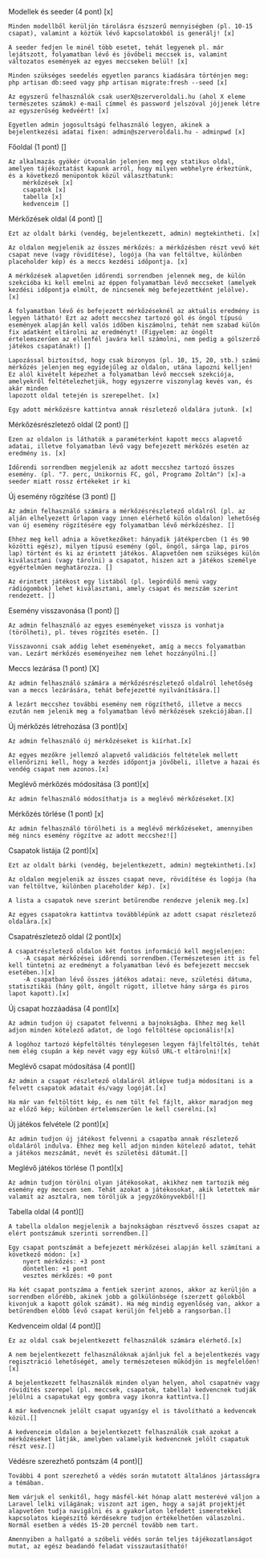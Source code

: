 Modellek és seeder (4 pont) [x]

    Minden modellből kerüljön tárolásra észszerű mennyiségben (pl. 10-15 csapat), valamint a köztük lévő kapcsolatokból is generálj! [x]

    A seeder fedjen le minél több esetet, tehát legyenek pl. már lejátszott, folyamatban lévő és jövőbeli meccsek is, valamint változatos események az egyes meccseken belül! [x]

    Minden szükséges seedelés egyetlen parancs kiadására történjen meg: php artisan db:seed vagy php artisan migrate:fresh --seed [x]

    Az egyszerű felhasználók csak userX@szerveroldali.hu (ahol X eleme természetes számok) e-mail címmel és password jelszóval jöjjenek létre az egyszerűség kedvéért! [x]

    Egyetlen admin jogosultságú felhasználó legyen, akinek a bejelentkezési adatai fixen: admin@szerveroldali.hu - adminpwd [x]

Főoldal (1 pont) []

    Az alkalmazás gyökér útvonalán jelenjen meg egy statikus oldal, amelyen tájékoztatást kapunk arról, hogy milyen webhelyre érkeztünk, és a következő menüpontok közül választhatunk:
        mérkőzések [x]
        csapatok [x]
        tabella [x]
        kedvenceim []

Mérkőzések oldal (4 pont) []

    Ezt az oldalt bárki (vendég, bejelentkezett, admin) megtekintheti. [x]
    
    Az oldalon megjelenik az összes mérkőzés: a mérkőzésben részt vevő két csapat neve (vagy rövidítése), logója (ha van feltöltve, különben placeholder kép) és a meccs kezdési időpontja. [x]
    
    A mérkőzések alapvetően időrendi sorrendben jelennek meg, de külön szekcióba ki kell emelni az éppen folyamatban lévő meccseket (amelyek kezdési időpontja elmúlt, de nincsenek még befejezettként jelölve). [x]

    A folyamatban lévő és befejezett mérkőzéseknél az aktuális eredmény is legyen látható! Ezt az adott meccshez tartozó gól és öngól típusú események alapján kell valós időben kiszámolni, tehát nem szabad külön fix adatként eltárolni az eredményt! (Figyelem: az öngólt értelemszerűen az ellenfél javára kell számolni, nem pedig a gólszerző játékos csapatának!) []
    
    Lapozással biztosítsd, hogy csak bizonyos (pl. 10, 15, 20, stb.) számú mérkőzés jelenjen meg egyidejűleg az oldalon, utána lapozni kelljen! Ez alól kivételt képezhet a folyamatban lévő meccsek szekciója, amelyekről feltételezhetjük, hogy egyszerre viszonylag kevés van, és akár minden 
    lapozott oldal tetején is szerepelhet. [x]
    
    Egy adott mérkőzésre kattintva annak részletező oldalára jutunk. [x]

Mérkőzésrészletező oldal (2 pont) []

    Ezen az oldalon is láthatók a paraméterként kapott meccs alapvető adatai, illetve folyamatban lévő vagy befejezett mérkőzés esetén az eredmény is. [x]

    Időrendi sorrendben megjelenik az adott meccshez tartozó összes esemény. (pl. "7. perc, Unikornis FC, gól, Programo Zoltán") [x]-a seeder miatt rossz értékeket ir ki

Új esemény rögzítése (3 pont) []

    Az admin felhasználó számára a mérkőzésrészletező oldalról (pl. az alján elhelyezett űrlapon vagy innen elérhető külön oldalon) lehetőség van új esemény rögzítésére egy folyamatban lévő mérkőzéshez. []

    Ehhez meg kell adnia a következőket: hányadik játékpercben (1 és 90 közötti egész), milyen típusú esemény (gól, öngól, sárga lap, piros lap) történt és ki az érintett játékos. Alapvetően nem szükséges külön kiválasztani (vagy tárolni) a csapatot, hiszen azt a játékos személye egyértelműen meghatározza. []

    Az érintett játékost egy listából (pl. legördülő menü vagy rádiógombok) lehet kiválasztani, amely csapat és mezszám szerint rendezett. []

Esemény visszavonása (1 pont) []

    Az admin felhasználó az egyes eseményeket vissza is vonhatja (törölheti), pl. téves rögzítés esetén. []

    Visszavonni csak addig lehet eseményeket, amíg a meccs folyamatban van. Lezárt mérkőzés eseményeihez nem lehet hozzányúlni.[]

Meccs lezárása (1 pont) [X]

    Az admin felhasználó számára a mérkőzésrészletező oldalról lehetőség van a meccs lezárására, tehát befejezetté nyilvánítására.[]

    A lezárt meccshez további esemény nem rögzíthető, illetve a meccs ezután nem jelenik meg a folyamatban lévő mérkőzések szekciójában.[]

Új mérkőzés létrehozása (3 pont)[x]
    
    Az admin felhasználó új mérkőzéseket is kiírhat.[x]

    Az egyes mezőkre jellemző alapvető validációs feltételek mellett ellenőrizni kell, hogy a kezdés időpontja jövőbeli, illetve a hazai és vendég csapat nem azonos.[x]

Meglévő mérkőzés módosítása (3 pont)[x]

    Az admin felhasználó módosíthatja is a meglévő mérkőzéseket.[X]

Mérkőzés törlése (1 pont) [x]

    Az admin felhasználó törölheti is a meglévő mérkőzéseket, amennyiben még nincs esemény rögzítve az adott meccshez![]

Csapatok listája (2 pont)[x]

    Ezt az oldalt bárki (vendég, bejelentkezett, admin) megtekintheti.[x]

    Az oldalon megjelenik az összes csapat neve, rövidítése és logója (ha van feltöltve, különben placeholder kép). [x]

    A lista a csapatok neve szerint betűrendbe rendezve jelenik meg.[x]

    Az egyes csapatokra kattintva továbblépünk az adott csapat részletező oldalára.[x]

Csapatrészletező oldal (2 pont)[x]

    A csapatrészletező oldalon két fontos információ kell megjelenjen:
        -A csapat mérkőzései időrendi sorrendben.(Természetesen itt is fel kell tüntetni az eredményt a folyamatban lévő és befejezett meccsek esetében.)[x]
        -A csapatban lévő összes játékos adatai: neve, születési dátuma, statisztikái (hány gólt, öngólt rúgott, illetve hány sárga és piros lapot kapott).[x]

Új csapat hozzáadása (4 pont)[x]

    Az admin tudjon új csapatot felvenni a bajnokságba. Ehhez meg kell adjon minden kötelező adatot, de logó feltöltése opcionális![x]

    A logóhoz tartozó képfeltöltés ténylegesen legyen fájlfeltöltés, tehát nem elég csupán a kép nevét vagy egy külső URL-t eltárolni![x]

Meglévő csapat módosítása (4 pont)[]

    Az admin a csapat részletező oldaláról átlépve tudja módosítani is a felvett csapatok adatait és/vagy logóját.[x]

    Ha már van feltöltött kép, és nem tölt fel fájlt, akkor maradjon meg az előző kép; különben értelemszerűen le kell cserélni.[x]

Új játékos felvétele (2 pont)[x]

    Az admin tudjon új játékost felvenni a csapatba annak részletező oldaláról indulva. Ehhez meg kell adjon minden kötelező adatot, tehát a játékos mezszámát, nevét és születési dátumát.[]
    
Meglévő játékos törlése (1 pont)[x]
    
    Az admin tudjon törölni olyan játékosokat, akikhez nem tartozik még esemény egy meccsen sem. Tehát azokat a játékosokat, akik letettek már valamit az asztalra, nem töröljük a jegyzőkönyvekből![]

Tabella oldal (4 pont)[]

    A tabella oldalon megjelenik a bajnokságban résztvevő összes csapat az elért pontszámuk szerinti sorrendben.[]

    Egy csapat pontszámát a befejezett mérkőzései alapján kell számítani a következő módon: [x]
        nyert mérkőzés: +3 pont
        döntetlen: +1 pont
        vesztes mérkőzés: +0 pont

    Ha két csapat pontszáma a fentiek szerint azonos, akkor az kerüljön a sorrendben előrébb, akinek jobb a gólkülönbsége (szerzett gólokból kivonjuk a kapott gólok számát). Ha még mindig egyenlőség van, akkor a betűrendben előbb lévő csapat kerüljön feljebb a rangsorban.[]

Kedvenceim oldal (4 pont)[]

    Ez az oldal csak bejelentkezett felhasználók számára elérhető.[x]

    A nem bejelentkezett felhasználóknak ajánljuk fel a bejelentkezés vagy regisztráció lehetőségét, amely természetesen működjön is megfelelően![x]

    A bejelentkezett felhasználók minden olyan helyen, ahol csapatnév vagy rövidítés szerepel (pl. meccsek, csapatok, tabella) kedvencnek tudják jelölni a csapatukat egy gombra vagy ikonra kattintva.[]
    
    A már kedvencnek jelölt csapat ugyanígy el is távolítható a kedvencek közül.[]
    
    A kedvenceim oldalon a bejelentkezett felhasználók csak azokat a mérkőzéseket látják, amelyben valamelyik kedvencnek jelölt csapatuk részt vesz.[]

Védésre szerezhető pontszám (4 pont)[]
    
    További 4 pont szerezhető a védés során mutatott általános jártasságra a témában.

    Nem várjuk el senkitől, hogy másfél-két hónap alatt mesterévé váljon a Laravel lelki világának; viszont azt igen, hogy a saját projektjét alapvetően tudja navigálni és a gyakorlaton lefedett ismeretekkel kapcsolatos kiegészítő kérdésekre tudjon értékelhetően válaszolni. Normál esetben a védés 15-20 percnél tovább nem tart.

    Amennyiben a hallgató a szóbeli védés során teljes tájékozatlanságot mutat, az egész beadandó feladat visszautasítható!